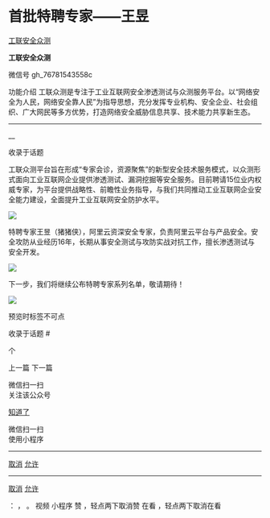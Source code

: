 #  首批特聘专家——王昱

[ 工联安全众测 ](javascript:void\(0\);)

**工联安全众测** ![]()

微信号 gh_76781543558c

功能介绍
工联众测是专注于工业互联网安全渗透测试与众测服务平台。以“网络安全为人民，网络安全靠人民”为指导思想，充分发挥专业机构、安全企业、社会组织、广大网民等多方优势，打造网络安全威胁信息共享、技术能力共享新生态。

____

__

收录于话题

工联众测平台旨在形成“专家会诊，资源聚焦”的新型安全技术服务模式，以众测形式面向工业互联网企业提供渗透测试、漏洞挖掘等安全服务。目前聘请15位业内权威专家，为平台提供战略性、前瞻性业务指导，与我们共同推动工业互联网企业安全能力建设，全面提升工业互联网安全防护水平。

![](https://raw.githubusercontent.com/tuchuang9/tc1/refs/heads/main/public/20220323201120.png)

特聘专家王昱（猪猪侠），阿里云资深安全专家，负责阿里云平台与产品安全。安全攻防从业经历16年，长期从事安全测试与攻防实战对抗工作，擅长渗透测试与安全开发。  

![](https://raw.githubusercontent.com/tuchuang9/tc1/refs/heads/main/public/20220323201133.png)

  
下一步，我们将继续公布特聘专家系列名单，敬请期待！

  

![](https://raw.githubusercontent.com/tuchuang9/tc1/refs/heads/main/public/20220323201136.png)

预览时标签不可点

收录于话题 #

 个

上一篇 下一篇

微信扫一扫  
关注该公众号

[知道了](javascript:;)

微信扫一扫  
使用小程序

****

[取消](javascript:void\(0\);) [允许](javascript:void\(0\);)

****

[取消](javascript:void\(0\);) [允许](javascript:void\(0\);)

： ， 。 视频 小程序 赞 ，轻点两下取消赞 在看 ，轻点两下取消在看

